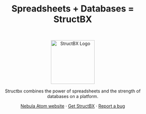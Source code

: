 <h1 align="center">Spreadsheets + Databases = StructBX</h1><br>

<p align="center">
  <a href="https://structbx.github.io/">
    <img src="https://avatars.githubusercontent.com/u/176061266?s=200&v=4" alt="StructBX Logo" height="140">
  </a>
</p>

<p align="center">
    Structbx combines the power of spreadsheets and the strength of databases on a platform.
</p>

<p align="center">
  <a href="https://structbx.github.io/">Nebula Atom website</a>
  ·
  <a href="https://github.com/structbx/structbx/releases">Get StructBX</a>
  ·
  <a href="https://github.com/structbx/structbx/issues/new/choose">Report a bug</a>
</p>